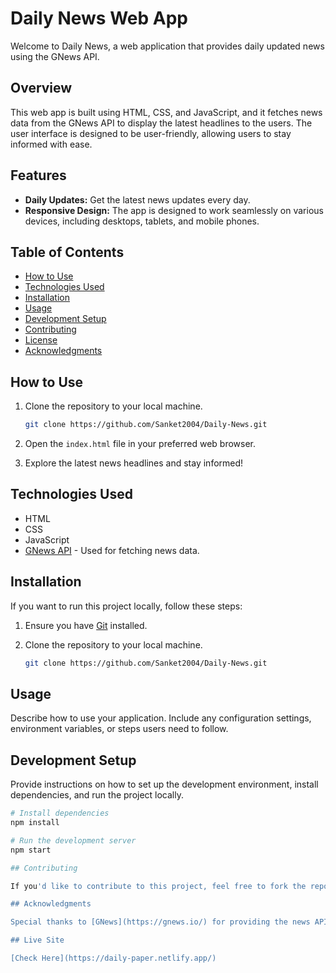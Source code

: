 # Daily News Web App

Welcome to Daily News, a web application that provides daily updated news using the GNews API.

## Overview

This web app is built using HTML, CSS, and JavaScript, and it fetches news data from the GNews API to display the latest headlines to the users. The user interface is designed to be user-friendly, allowing users to stay informed with ease.

## Features

- **Daily Updates:** Get the latest news updates every day.
- **Responsive Design:** The app is designed to work seamlessly on various devices, including desktops, tablets, and mobile phones.

## Table of Contents

- [How to Use](#how-to-use)
- [Technologies Used](#technologies-used)
- [Installation](#installation)
- [Usage](#usage)
- [Development Setup](#development-setup)
- [Contributing](#contributing)
- [License](#license)
- [Acknowledgments](#acknowledgments)

## How to Use

1. Clone the repository to your local machine.

    ```bash
    git clone https://github.com/Sanket2004/Daily-News.git
    ```

2. Open the `index.html` file in your preferred web browser.

3. Explore the latest news headlines and stay informed!

## Technologies Used

- HTML
- CSS
- JavaScript
- [GNews API](https://gnews.io/) - Used for fetching news data.

## Installation

If you want to run this project locally, follow these steps:

1. Ensure you have [Git](https://git-scm.com/) installed.

2. Clone the repository to your local machine.

    ```bash
    git clone https://github.com/Sanket2004/Daily-News.git
    ```

## Usage

Describe how to use your application. Include any configuration settings, environment variables, or steps users need to follow.

## Development Setup

Provide instructions on how to set up the development environment, install dependencies, and run the project locally.

```bash
# Install dependencies
npm install

# Run the development server
npm start

## Contributing

If you'd like to contribute to this project, feel free to fork the repository and submit a pull request. Contributions are always welcome!

## Acknowledgments

Special thanks to [GNews](https://gnews.io/) for providing the news API.

## Live Site

[Check Here](https://daily-paper.netlify.app/)
